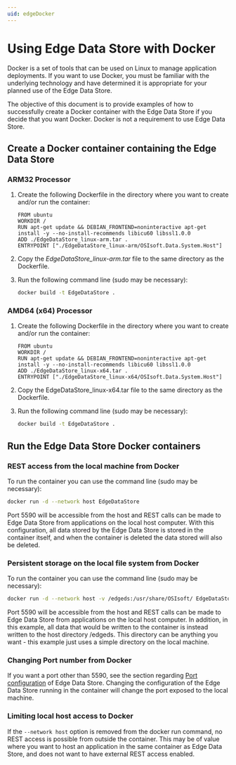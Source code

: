 ```yaml
---
uid: edgeDocker
---
```


# Using Edge Data Store with Docker

Docker is a set of tools that can be used on Linux to manage application deployments. If you want to use Docker, you must be familiar with the underlying technology and have determined it is appropriate for your planned use of the Edge Data Store.

The objective of this document is to provide examples of how to successfully create a Docker container with the Edge Data Store if you decide that you want Docker. Docker is not a requirement to use Edge Data Store.

## Create a Docker container containing the Edge Data Store

### ARM32 Processor

1. Create the following Dockerfile in the directory where you want to create and/or run the container:

   ```docker
   FROM ubuntu
   WORKDIR /
   RUN apt-get update && DEBIAN_FRONTEND=noninteractive apt-get install -y --no-install-recommends libicu60 libssl1.0.0
   ADD ./EdgeDataStore_linux-arm.tar .
   ENTRYPOINT ["./EdgeDataStore_linux-arm/OSIsoft.Data.System.Host"]
   ```

2. Copy the _EdgeDataStore_linux-arm.tar_ file to the same directory as the Dockerfile.
3. Run the following command line (sudo may be necessary):

   ```bash
   docker build -t EdgeDataStore .
   ```

### AMD64 (x64) Processor

1. Create the following Dockerfile in the directory where you want to create and/or run the container:

   ```docker
   FROM ubuntu
   WORKDIR /
   RUN apt-get update && DEBIAN_FRONTEND=noninteractive apt-get install -y --no-install-recommends libicu60 libssl1.0.0
   ADD ./EdgeDataStore_linux-x64.tar .
   ENTRYPOINT ["./EdgeDataStore_linux-x64/OSIsoft.Data.System.Host"]
   ```

2. Copy the EdgeDataStore_linux-x64.tar file to the same directory as the Dockerfile.
3. Run the following command line (sudo may be necessary):

   ```bash
   docker build -t EdgeDataStore .
   ```

## Run the Edge Data Store Docker containers

### REST access from the local machine from Docker

To run the container you can use the command line (sudo may be necessary):

   ```bash
   docker run -d --network host EdgeDataStore
   ```
   
Port 5590 will be accessible from the host and REST calls can be made to Edge Data Store from applications on the local host computer. With this configuration, all data stored by the Edge Data Store is stored in the container itself, and when the container is deleted the data stored will also be deleted.

### Persistent storage on the local file system from Docker

To run the container you can use the command line (sudo may be necessary):

   ```bash
   docker run -d --network host -v /edgeds:/usr/share/OSIsoft/ EdgeDataStore
   ```
   
Port 5590 will be accessible from the host and REST calls can be made to Edge Data Store from applications on the local host computer. In addition, in this example, all data that would be written to the container is instead written to the host directory /edgeds. This directory can be anything you want - this example just uses a simple directory on the local machine.

### Changing Port number from Docker

If you want a port other than 5590, see the section regarding [Port configuration](#EdgeDataStoreConfiguration) of Edge Data Store. Changing the configuration of the Edge Data Store running in the container will change the port exposed to the local machine.

### Limiting local host access to Docker

If the `--network host` option is removed from the docker run command, no REST access is possible from outside the container. This may be of value where you want to host an application in the same container as Edge Data Store, and does not want to have external REST access enabled.
